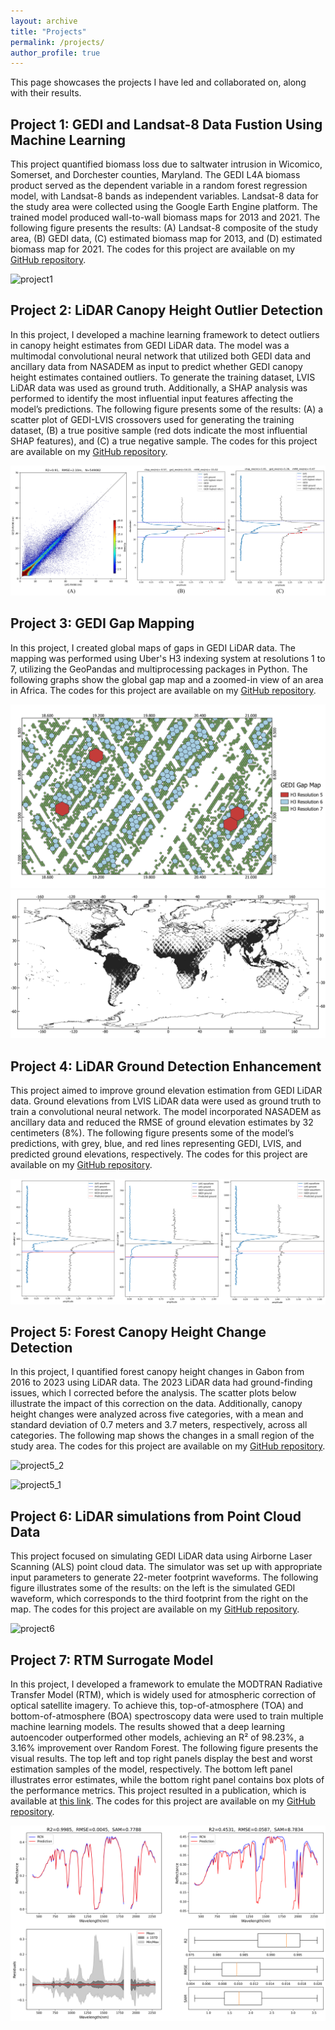 ```yaml
---
layout: archive
title: "Projects"
permalink: /projects/
author_profile: true
---
```


This page showcases the projects I have led and collaborated on, along with their results.


## Project 1: GEDI and Landsat-8 Data Fustion Using Machine Learning
This project quantified biomass loss due to saltwater intrusion in Wicomico, Somerset, and Dorchester counties, Maryland. The GEDI L4A biomass product served as the dependent variable in a random forest regression model, with Landsat-8 bands as independent variables. Landsat-8 data for the study area were collected using the Google Earth Engine platform. The trained model produced wall-to-wall biomass maps for 2013 and 2021. The following figure presents the results: (A) Landsat-8 composite of the study area, (B) GEDI data, (C) estimated biomass map for 2013, and (D) estimated biomass map for 2021. The codes for this project are available on my [GitHub repository](https://github.com/mo-agh/GEDI-Landsat_data_fusion).

![project1](/images/projects/project1_final.png)


## Project 2: LiDAR Canopy Height Outlier Detection
In this project, I developed a machine learning framework to detect outliers in canopy height estimates from GEDI LiDAR data. The model was a multimodal convolutional neural network that utilized both GEDI data and ancillary data from NASADEM as input to predict whether GEDI canopy height estimates contained outliers. To generate the training dataset, LVIS LiDAR data was used as ground truth. Additionally, a SHAP analysis was performed to identify the most influential input features affecting the model’s predictions. The following figure presents some of the results: (A) a scatter plot of GEDI-LVIS crossovers used for generating the training dataset, (B) a true positive sample (red dots indicate the most influential SHAP features), and (C) a true negative sample. The codes for this project are available on my [GitHub repository](https://github.com/mo-agh/LiDAR_canopy_height_outlier_detection).

![project2](/images/projects/project2_final.png)


## Project 3: GEDI Gap Mapping
In this project, I created global maps of gaps in GEDI LiDAR data. The mapping was performed using Uber's H3 indexing system at resolutions 1 to 7, utilizing the GeoPandas and multiprocessing packages in Python. The following graphs show the global gap map and a zoomed-in view of an area in Africa. The codes for this project are available on my [GitHub repository](https://github.com/mo-agh/GEDI_gap_mapping).

![project3_!](/images/projects/project3_1.png)
![project3_2](/images/projects/project3_2.png)


## Project 4: LiDAR Ground Detection Enhancement
This project aimed to improve ground elevation estimation from GEDI LiDAR data. Ground elevations from LVIS LiDAR data were used as ground truth to train a convolutional neural network. The model incorporated NASADEM as ancillary data and reduced the RMSE of ground elevation estimates by 32 centimeters (8%). The following figure presents some of the model’s predictions, with grey, blue, and red lines representing GEDI, LVIS, and predicted ground elevations, respectively. The codes for this project are available on my [GitHub repository](https://github.com/mo-agh/improved_LiDAR_ground_detection).

![project4](/images/projects/project4.png)


## Project 5: Forest Canopy Height Change Detection
In this project, I quantified forest canopy height changes in Gabon from 2016 to 2023 using LiDAR data. The 2023 LiDAR data had ground-finding issues, which I corrected before the analysis. The scatter plots below illustrate the impact of this correction on the data. Additionally, canopy height changes were analyzed across five categories, with a mean and standard deviation of 0.7 meters and 3.7 meters, respectively, across all categories. The following map shows the changes in a small region of the study area. The codes for this project are available on my [GitHub repository](https://github.com/mo-agh/forest_canopy_height_change).

![project5_2](/images/projects/project5.png)

![project5_1](/images/projects/project5.gif)


## Project 6: LiDAR simulations from Point Cloud Data
This project focused on simulating GEDI LiDAR data using Airborne Laser Scanning (ALS) point cloud data. The simulator was set up with appropriate input parameters to generate 22-meter footprint waveforms. The following figure illustrates some of the results: on the left is the simulated GEDI waveform, which corresponds to the third footprint from the right on the map. The codes for this project are available on my [GitHub repository](https://github.com/mo-agh/ALS_simulation).

![project6](/images/projects/project6.png)


## Project 7: RTM Surrogate Model
In this project, I developed a framework to emulate the MODTRAN Radiative Transfer Model (RTM), which is widely used for atmospheric correction of optical satellite imagery. To achieve this, top-of-atmosphere (TOA) and bottom-of-atmosphere (BOA) spectroscopy data were used to train multiple machine learning models. The results showed that a deep learning autoencoder outperformed other models, achieving an R² of 98.23%, a 3.16% improvement over Random Forest. The following figure presents the visual results. The top left and top right panels display the best and worst estimation samples of the model, respectively. The bottom left panel illustrates error estimates, while the bottom right panel contains box plots of the performance metrics. This project resulted in a publication, which is available at [this link](https://www.mdpi.com/2673-4931/29/1/16).
The codes for this project are available on my [GitHub repository](https://github.com/mo-agh/RTM_surrogate_modeling).

![project7](/images/projects/project7.png)

